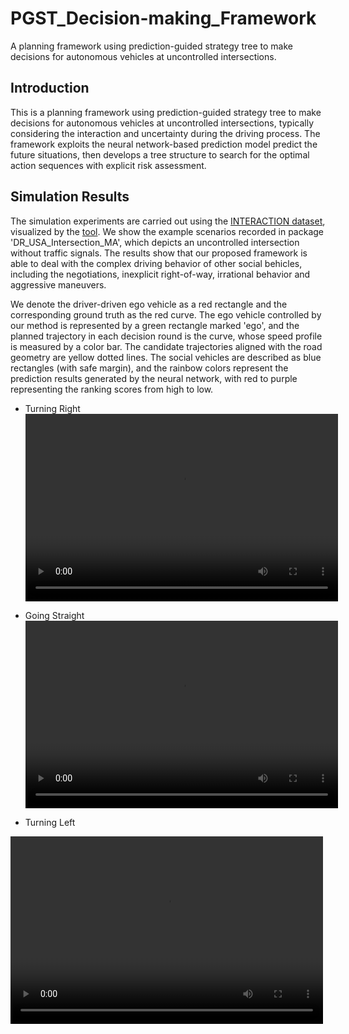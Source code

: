 # PGST_Decision-making_Framework
A planning framework using prediction-guided strategy tree to make decisions for autonomous vehicles at uncontrolled intersections.

## Introduction
This is a planning framework using prediction-guided strategy tree to make decisions for autonomous vehicles at uncontrolled intersections, typically considering the interaction and uncertainty during the driving process. The framework exploits the neural network-based prediction model predict the future situations, then develops a tree structure to search for the optimal action sequences with explicit risk assessment. 


## Simulation Results
The simulation experiments are carried out using the [INTERACTION dataset](https://interaction-dataset.com/), visualized by the [tool](https://github.com/interaction-dataset/interaction-dataset). We show the example scenarios recorded in package 'DR_USA_Intersection_MA', which depicts an uncontrolled intersection without traffic signals. The results show that our proposed framework is able to deal with the complex driving behavior of other social behicles, including the negotiations, inexplicit right-of-way, irrational behavior and aggressive maneuvers. 

We denote the driver-driven ego vehicle as a red rectangle and the corresponding ground truth as the red curve. The ego vehicle controlled by our method is represented by a green rectangle marked 'ego', and the planned trajectory in each decision round is the curve, whose speed profile is measured by a color bar. The candidate trajectories aligned with the road geometry are yellow dotted lines. The social vehicles are described as blue rectangles (with safe margin), and the rainbow colors represent the prediction results generated by the neural network, with red to purple representing the ranking scores from high to low.

* Turning Right  
<video src="https://github.com/zt-BIT/PGST_Decision-making_Framework/blob/main/videos/RightTurn.mp4" controls="controls" width="500" height="300"></video>

* Going Straight 
<video src="https://github.com/zt-BIT/PGST_Decision-making_Framework/blob/main/videos/GoStraight.mp4" controls="controls" width="500" height="300"></video>

* Turning Left

<video src="https://github.com/zt-BIT/PGST_Decision-making_Framework/blob/main/videos/LeftTurn.mp4" controls="controls" width="500" height="300"></video>

